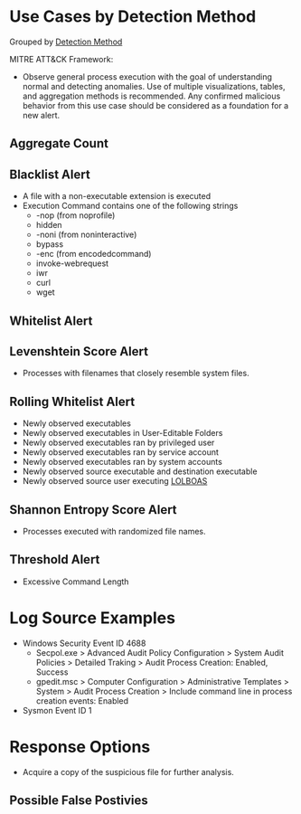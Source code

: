 # Use Cases by Detection Method

Grouped by [Detection Method](/Detection-Methods.md)

MITRE ATT&CK Framework: 

- Observe general process execution with the goal of understanding normal and detecting anomalies. Use of multiple visualizations, tables, and aggregation methods is recommended. Any confirmed malicious behavior from this use case should be considered as a foundation for a new alert.

## Aggregate Count


## Blacklist Alert
- A file with a non-executable extension is executed
- Execution Command contains one of the following strings
  - -nop (from noprofile)
  - hidden
  - -noni (from noninteractive)
  - bypass
  - -enc (from encodedcommand)
  - invoke-webrequest
  - iwr
  - curl
  - wget


## Whitelist Alert


## Levenshtein Score Alert
- Processes with filenames that closely resemble system files.


## Rolling Whitelist Alert
- Newly observed executables
- Newly observed executables in User-Editable Folders
- Newly observed executables ran by privileged user
- Newly observed executables ran by service account
- Newly observed executables ran by system accounts
- Newly observed source executable and destination executable
- Newly observed source user executing [LOLBOAS](https://github.com/LOLBAS-Project/LOLBAS)


## Shannon Entropy Score Alert
- Processes executed with randomized file names.


## Threshold Alert
- Excessive Command Length


# Log Source Examples
- Windows Security Event ID 4688
  - Secpol.exe > Advanced Audit Policy Configuration > System Audit Policies > Detailed Traking > Audit Process Creation: Enabled, Success
  - gpedit.msc > Computer Configuration > Administrative Templates > System > Audit Process Creation > Include command line in process creation events: Enabled
- Sysmon Event ID 1


# Response Options
- Acquire a copy of the suspicious file for further analysis.


## Possible False Postivies
